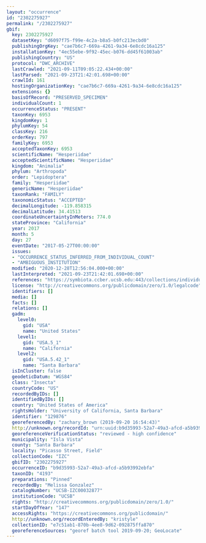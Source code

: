 ```yaml
---
layout: "occurrence"
id: "2302275927"
permalink: "/2302275927"
gbif:
  key: 2302275927
  datasetKey: "d6097f75-f99e-4c2a-b8a5-b0fc213ecbd0"
  publishingOrgKey: "cae7b6c7-669a-4261-9a34-6e8cdc16a125"
  installationKey: "4ec55ebe-9f92-45ec-b076-dd45f61003ab"
  publishingCountry: "US"
  protocol: "DWC_ARCHIVE"
  lastCrawled: "2021-09-11T09:05:22.434+00:00"
  lastParsed: "2021-09-23T21:42:01.698+00:00"
  crawlId: 161
  hostingOrganizationKey: "cae7b6c7-669a-4261-9a34-6e8cdc16a125"
  extensions: {}
  basisOfRecord: "PRESERVED_SPECIMEN"
  individualCount: 1
  occurrenceStatus: "PRESENT"
  taxonKey: 6953
  kingdomKey: 1
  phylumKey: 54
  classKey: 216
  orderKey: 797
  familyKey: 6953
  acceptedTaxonKey: 6953
  scientificName: "Hesperiidae"
  acceptedScientificName: "Hesperiidae"
  kingdom: "Animalia"
  phylum: "Arthropoda"
  order: "Lepidoptera"
  family: "Hesperiidae"
  genericName: "Hesperiidae"
  taxonRank: "FAMILY"
  taxonomicStatus: "ACCEPTED"
  decimalLongitude: -119.858315
  decimalLatitude: 34.41513
  coordinateUncertaintyInMeters: 774.0
  stateProvince: "California"
  year: 2017
  month: 5
  day: 27
  eventDate: "2017-05-27T00:00:00"
  issues:
  - "OCCURRENCE_STATUS_INFERRED_FROM_INDIVIDUAL_COUNT"
  - "AMBIGUOUS_INSTITUTION"
  modified: "2020-12-28T12:56:04.000+00:00"
  lastInterpreted: "2021-09-23T21:42:01.698+00:00"
  references: "https://symbiota.ccber.ucsb.edu:443/collections/individual/index.php?occid=129876"
  license: "http://creativecommons.org/publicdomain/zero/1.0/legalcode"
  identifiers: []
  media: []
  facts: []
  relations: []
  gadm:
    level0:
      gid: "USA"
      name: "United States"
    level1:
      gid: "USA.5_1"
      name: "California"
    level2:
      gid: "USA.5.42_1"
      name: "Santa Barbara"
  isInCluster: false
  geodeticDatum: "WGS84"
  class: "Insecta"
  countryCode: "US"
  recordedByIDs: []
  identifiedByIDs: []
  country: "United States of America"
  rightsHolder: "University of California, Santa Barbara"
  identifier: "129876"
  georeferencedBy: "zachary_brown (2019-09-20 16:54:43)"
  http://unknown.org/recordId: "urn:uuid:b9d35993-52a7-49a3-afcd-a5b93992ebfa"
  georeferenceVerificationStatus: "reviewed - high confidence"
  municipality: "Isla Vista"
  county: "Santa Barbara"
  locality: "Picasso Street, Field"
  collectionCode: "IZC"
  gbifID: "2302275927"
  occurrenceID: "b9d35993-52a7-49a3-afcd-a5b93992ebfa"
  taxonID: "4193"
  preparations: "Pinned"
  recordedBy: "Melissa Gonzalez"
  catalogNumber: "UCSB-IZC00032877"
  institutionCode: "UCSB"
  rights: "http://creativecommons.org/publicdomain/zero/1.0/"
  startDayOfYear: "147"
  accessRights: "https://creativecommons.org/publicdomain/"
  http://unknown.org/recordEnteredBy: "kristyle"
  collectionID: "e7c51ab1-870b-4ee8-9d62-092875ffa870"
  georeferenceSources: "georef batch tool 2019-09-20; GeoLocate"
---
```

